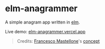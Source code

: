 # elm-anagrammer

A simple anagram app written in [elm](https://elm-lang.org/).

Live demo: [elm-anagrammer.vercel.app](https://elm-anagrammer.vercel.app/)

> Credits: [Francesco Mastellone](https://github.com/eFFeeMMe)'s [concept](https://ellie-app.com/6fStc8Cs4f5a1)
